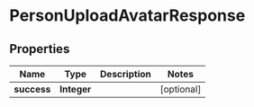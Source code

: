 

# PersonUploadAvatarResponse


## Properties

| Name | Type | Description | Notes |
|------------ | ------------- | ------------- | -------------|
|**success** | **Integer** |  |  [optional] |



